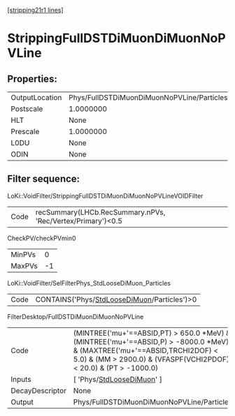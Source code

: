 [[stripping21r1 lines]](./stripping21r1-index)

# StrippingFullDSTDiMuonDiMuonNoPVLine

## Properties:

|                |                                            |
|----------------|--------------------------------------------|
| OutputLocation | Phys/FullDSTDiMuonDiMuonNoPVLine/Particles |
| Postscale      | 1.0000000                                  |
| HLT            | None                                       |
| Prescale       | 1.0000000                                  |
| L0DU           | None                                       |
| ODIN           | None                                       |

## Filter sequence:

LoKi::VoidFilter/StrippingFullDSTDiMuonDiMuonNoPVLineVOIDFilter

|      |                                                             |
|------|-------------------------------------------------------------|
| Code | recSummary(LHCb.RecSummary.nPVs, 'Rec/Vertex/Primary')\<0.5 |

CheckPV/checkPVmin0

|        |     |
|--------|-----|
| MinPVs | 0   |
| MaxPVs | -1  |

LoKi::VoidFilter/SelFilterPhys_StdLooseDiMuon_Particles

|      |                                                                                                |
|------|------------------------------------------------------------------------------------------------|
| Code | CONTAINS('Phys/[StdLooseDiMuon](./stripping21r1-commonparticles-stdloosedimuon)/Particles')\>0 |

FilterDesktop/FullDSTDiMuonDiMuonNoPVLine

|                 |                                                                                                                                                                                                   |
|-----------------|---------------------------------------------------------------------------------------------------------------------------------------------------------------------------------------------------|
| Code            | (MINTREE('mu+'==ABSID,PT) \> 650.0 \*MeV) & (MINTREE('mu+'==ABSID,P) \> -8000.0 \*MeV) & (MAXTREE('mu+'==ABSID,TRCHI2DOF) \< 5.0) & (MM \> 2900.0) & (VFASPF(VCHI2PDOF)\< 20.0) & (PT \> -1000.0) |
| Inputs          | [ 'Phys/[StdLooseDiMuon](./stripping21r1-commonparticles-stdloosedimuon)' ]                                                                                                                     |
| DecayDescriptor | None                                                                                                                                                                                              |
| Output          | Phys/FullDSTDiMuonDiMuonNoPVLine/Particles                                                                                                                                                        |
